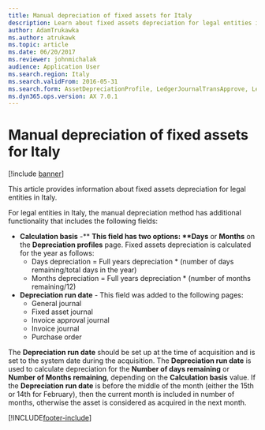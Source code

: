 ```yaml
---
title: Manual depreciation of fixed assets for Italy
description: Learn about fixed assets depreciation for legal entities in Italy, including outlines on the calculation basis and depreciation run date fields.
author: AdamTrukawka
ms.author: atrukawk
ms.topic: article
ms.date: 06/20/2017
ms.reviewer: johnmichalak
audience: Application User
ms.search.region: Italy
ms.search.validFrom: 2016-05-31
ms.search.form: AssetDepreciationProfile, LedgerJournalTransApprove, LedgerJournalTransAsset, LedgerJournalTransDaily, LedgerJournalTransVendInvoice, PurchTable
ms.dyn365.ops.version: AX 7.0.1
---
```


# Manual depreciation of fixed assets for Italy

[!include [banner](../../includes/banner.md)]

This article provides information about fixed assets depreciation for legal entities in Italy. 

For legal entities in Italy, the manual depreciation method has additional functionality that includes the following fields:

- <strong>Calculation basis</strong> -** <strong>This field has two options: **Days</strong> or <strong>Months</strong> on the <strong>Depreciation profiles</strong> page. Fixed assets depreciation is calculated for the year as follows:
  -   Days depreciation = Full years depreciation \* (number of days remaining/total days in the year)
  -   Months depreciation = Full years depreciation \* (number of months remaining/12)
- **Depreciation run date** - This field was added to the following pages:
  -   General journal
  -   Fixed asset journal
  -   Invoice approval journal
  -   Invoice journal
  -   Purchase order

The **Depreciation run date** should be set up at the time of acquisition and is set to the system date during the acquisition. The **Depreciation run date** is used to calculate depreciation for the **Number of days remaining** or **Number of Months remaining**, depending on the **Calculation basis** value. If the **Depreciation run date** is before the middle of the month (either the 15th or 14th for February), then the current month is included in number of months, otherwise the asset is considered as acquired in the next month.





[!INCLUDE[footer-include](../../../includes/footer-banner.md)]
